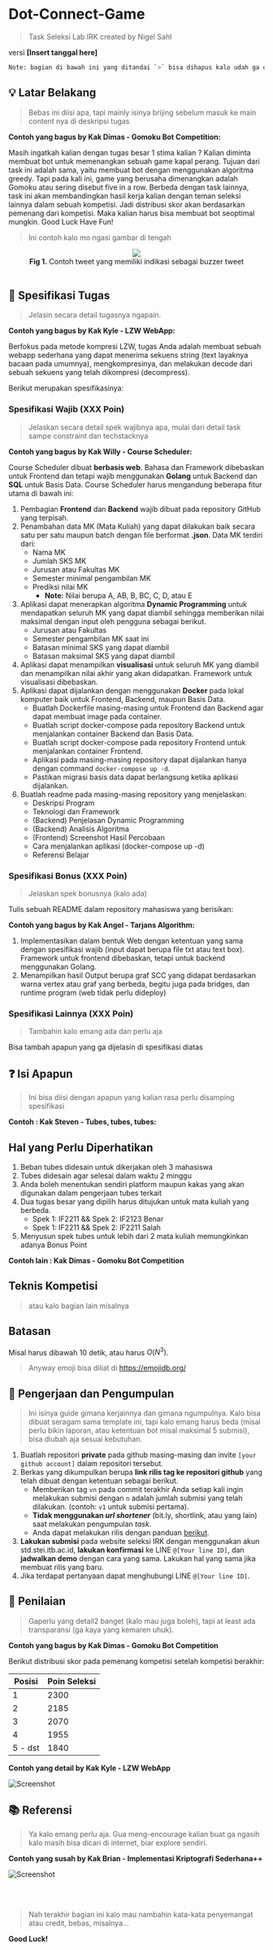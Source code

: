 # Dot-Connect-Game
> Task Seleksi Lab IRK created by Nigel Sahl

versi **[Insert tanggal here]**

```bash
Note: bagian di bawah ini yang ditandai `>` bisa dihapus kalo udah ga dipake guidenya.
```

## 💡 Latar Belakang
> Bebas ini diisi apa, tapi mainly isinya brijing sebelum masuk ke main content nya di deskripsi tugas

**Contoh yang bagus by Kak Dimas - Gomoku Bot Competition:**

Masih ingatkah kalian dengan tugas besar 1 stima kalian ? Kalian diminta membuat bot untuk memenangkan sebuah game kapal perang. Tujuan dari task ini adalah sama, yaitu membuat bot dengan menggunakan algoritma greedy. Tapi pada kali ini, game yang berusaha dimenangkan adalah Gomoku atau sering disebut five in a row. Berbeda dengan task lainnya, task ini akan membandingkan hasil kerja kalian dengan teman seleksi lainnya dalam sebuah kompetisi. Jadi distribusi skor akan berdasarkan pemenang dari kompetisi. Maka kalian harus bisa membuat bot seoptimal mungkin. Good Luck Have Fun!

> Ini contoh kalo mo ngasi gambar di tengah
<div align=center>
<img src="./img/example1.PNG">
<br>
  <b>Fig 1.</b> Contoh tweet yang memiliki indikasi sebagai buzzer tweet
<br>
</div>

<br>

## 📝 Spesifikasi Tugas
> Jelasin secara detail tugasnya ngapain.

**Contoh yang bagus by Kak Kyle - LZW WebApp:**

Berfokus pada metode kompresi LZW, tugas Anda adalah membuat sebuah webapp sederhana yang dapat menerima sekuens string (text layaknya bacaan pada umumnya), mengkompresinya, dan melakukan decode dari sebuah sekuens yang telah dikompresi (decompress).

Berikut merupakan spesifikasinya:

### Spesifikasi Wajib (XXX Poin)
> Jelaskan secara detail spek wajibnya apa, mulai dari detail task sampe constraint dan techstacknya

**Contoh yang bagus by Kak Willy - Course Scheduler:**

Course Scheduler dibuat <b>berbasis web</b>. Bahasa dan Framework dibebaskan untuk Frontend dan tetapi wajib menggunakan <b>Golang</b> untuk Backend dan <b>SQL</b> untuk Basis Data. Course Scheduler harus mengandung beberapa fitur utama di bawah ini:

1. Pembagian <b>Frontend</b> dan <b>Backend</b> wajib dibuat pada repository GitHub yang terpisah.
2. Penambahan data MK (Mata Kuliah) yang dapat dilakukan baik secara satu per satu maupun batch dengan file berformat <b>.json</b>. Data MK terdiri dari:
    - Nama MK
    - Jumlah SKS MK
    - Jurusan atau Fakultas MK
    - Semester minimal pengambilan MK
    - Prediksi nilai MK
        - <b>Note:</b> Nilai berupa A, AB, B, BC, C, D, atau E
3. Aplikasi dapat menerapkan algoritma <b>Dynamic Programming</b> untuk mendapatkan seluruh MK yang dapat diambil sehingga memberikan nilai maksimal dengan input oleh pengguna sebagai berikut.
    - Jurusan atau Fakultas
    - Semester pengambilan MK saat ini
    - Batasan minimal SKS yang dapat diambil
    - Batasan maksimal SKS yang dapat diambil
4. Aplikasi dapat menampilkan <b>visualisasi</b> untuk seluruh MK yang diambil dan menampilkan nilai akhir yang akan didapatkan. Framework untuk visualisasi dibebaskan.
5. Aplikasi dapat dijalankan dengan menggunakan <b>Docker</b> pada lokal komputer baik untuk Frontend, Backend, maupun Basis Data.
    - Buatlah Dockerfile masing-masing untuk Frontend dan Backend agar dapat membuat image pada container.
    - Buatlah script docker-compose pada repository Backend untuk menjalankan container Backend dan Basis Data.
    - Buatlah script docker-compose pada repository Frontend untuk menjalankan container Frontend.
    - Aplikasi pada masing-masing repository dapat dijalankan hanya dengan command ```docker-compose up -d```.
    - Pastikan migrasi basis data dapat berlangsung ketika aplikasi dijalankan.
6. Buatlah readme pada masing-masing repository yang menjelaskan:
    - Deskripsi Program
    - Teknologi dan Framework
    - (Backend) Penjelasan Dynamic Programming
    - (Backend) Analisis Algoritma
    - (Frontend) Screenshot Hasil Percobaan
    - Cara menjalankan aplikasi (docker-compose up -d)
    - Referensi Belajar

### Spesifikasi Bonus (XXX Poin)
> Jelaskan spek bonusnya (kalo ada)

Tulis sebuah README dalam repository mahasiswa yang berisikan:

**Contoh yang bagus by Kak Angel - Tarjans Algorithm:**

1. Implementasikan dalam bentuk Web dengan ketentuan yang sama dengan spesifikasi wajib (input dapat berupa file txt atau text box). Framework untuk frontend dibebaskan, tetapi untuk backend menggunakan Golang.
2. Menampilkan hasil Output berupa graf SCC yang didapat berdasarkan warna vertex atau graf yang berbeda, begitu juga pada bridges, dan runtime program (web tidak perlu dideploy)

### Spesifikasi Lainnya (XXX Poin)
> Tambahin kalo emang ada dan perlu aja

Bisa tambah apapun yang ga dijelasin di spesifikasi diatas

## ❓ Isi Apapun
> Ini bisa diisi dengan apapun yang kalian rasa perlu disamping spesifikasi

**Contoh : Kak Steven - Tubes, tubes, tubes:**
## Hal yang Perlu Diperhatikan
1. Beban tubes didesain untuk dikerjakan oleh 3 mahasiswa
2. Tubes didesain agar selesai dalam waktu 2 minggu
3. Anda boleh menentukan sendiri platform maupun kakas yang akan digunakan dalam
pengerjaan tubes terkait
4. Dua tugas besar yang dipilih harus ditujukan untuk mata kuliah yang berbeda.
    - Spek 1: IF2211 && Spek 2: IF2123 Benar
    - Spek 1: IF2211 && Spek 2: IF2211 Salah
5. Menyusun spek tubes untuk lebih dari 2 mata kuliah memungkinkan adanya Bonus
Point

**Contoh lain : Kak Dimas - Gomoku Bot Competition**
## Teknis Kompetisi
> atau kalo bagian lain misalnya
## Batasan
Misal harus dibawah 10 detik, atau harus $O(N^3)$.

> Anyway emoji bisa diliat di https://emojidb.org/

## 📂 Pengerjaan dan Pengumpulan
> Ini isinya guide gimana kerjainnya dan gimana ngumpulnya.
> Kalo bisa dibuat seragam sama template ini, tapi kalo emang harus beda (misal perlu bikin laporan, atau ketentuan bot misal maksimal 5 submisi), bisa diubah aja sesuai kebutuhan.
1. Buatlah repositori **private** pada github masing-masing dan invite `[your github account]` dalam repositori tersebut.
2. Berkas yang dikumpulkan berupa **link rilis tag ke repositori github** yang telah dibuat dengan ketentuan sebagai berikut.
    - Memberikan tag `vn` pada commit terakhir Anda setiap kali ingin melakukan submisi dengan `n` adalah jumlah submisi yang telah dilakukan. (contoh: `v1` untuk submisi pertama).
    - **Tidak menggunakan *url shortener*** (bit.ly, shortlink, atau yang lain) saat melakukan pengumpulan *task*.
    - Anda dapat melakukan rilis dengan panduan [berikut](https://docs.github.com/en/repositories/releasing-projects-on-github/managing-releases-in-a-repository).
3. **Lakukan submisi** pada website seleksi IRK dengan menggunakan akun std.stei.itb.ac.id, **lakukan konfirmasi** ke LINE `@[Your line ID]`, dan **jadwalkan demo** dengan cara yang sama. Lakukan hal yang sama jika membuat rilis yang baru.
4. Jika terdapat pertanyaan dapat menghubungi LINE `@[Your line ID]`.

## 📌 Penilaian
> Gaperlu yang detail2 banget (kalo mau juga boleh), tapi at least ada transparansi (ga kaya yang kemaren uhuk).

**Contoh yang bagus by Kak Dimas - Gomoku Bot Competition**

Berikut distribusi skor pada pemenang kompetisi setelah kompetisi berakhir:

| Posisi | Poin Seleksi |
| ----------- | ----------- |
| 1   | 2300 |
| 2   | 2185 |
| 3   | 2070 |
| 4   | 1955 |
| 5 - dst   | 1840 |

**Contoh yang detail by Kak Kyle - LZW WebApp**

![Screenshot](./img/kyle.png)

## 📚 Referensi
> Ya kalo emang perlu aja. Gua meng-encourage kalian buat ga ngasih kalo masih bisa dicari di internet, biar explore sendiri.

**Contoh yang susah by Kak Brian - Implementasi Kriptografi Sederhana++**

![Screenshot](./img/bryan.png)

<br>
<br>

> Nah terakhir bagian ini kalo mau nambahin kata-kata penyemangat atau credit, bebas, misalnya...

**Good Luck!**